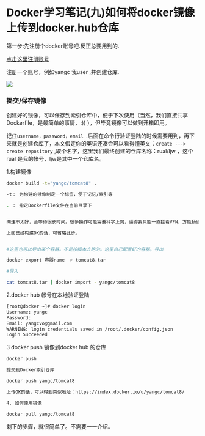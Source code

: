 
# Docker学习笔记(九)如何将docker镜像上传到docker.hub仓库


第一步:先注册个docker账号吧.反正总要用到的.

[点击这里注册账号](https://hub.docker.com/)

注册一个账号，例如yangc 我user ,并创建仓库.

![](http://7xrthw.com1.z0.glb.clouddn.com/docker.hub1.png)

### 提交/保存镜像

创建好的镜像，可以保存到索引仓库中，便于下次使用（当然，我们直接共享Dockerfile，是最简单的事情，:)) ），但毕竟镜像可以做到开箱即用。
 

记住`username，password，email `.后面在命令行验证登陆的时候需要用到，再下来就是创建仓库了，本文假定你的英语还凑合可以看得懂英文：`create --->  create repository` ,取个名字，这里我们最终创建的仓库名称：rual/ljw ，这个rual 是我的帐号，ljw是其中一个仓库名。
 

1.构建镜像

```bash
docker build -t="yangc/tomcat8" .

-t： 为构建的镜像制定一个标签，便于记忆/索引等

. ： 指定Dockerfile文件在当前目录下


网速不太好，会等待很长时间。很多操作可能需要科学上网，逼得我只能一直挂着VPN，方能畅通无阻。

上面已经构建OK的话，可省略此步。


#这里也可以导出某个容器。不是按脚本去跑的。这里自己配置好的容器。导出

docker export 容器name  > tomcat8.tar

#导入

cat tomcat8.tar | docker import - yangc/tomcat8
```

2.docker hub 帐号在本地验证登陆

```bash
[root@docker ~]# docker login
Username: yangc
Password:
Email: yangcvo@gmail.com
WARNING: login credentials saved in /root/.docker/config.json
Login Succeeded
```

3 docker push 镜像到docker hub 的仓库

```bash
docker push

提交到Docker索引仓库

docker push yangc/tomcat8

上传OK的话，可以得到类似地址：https://index.docker.io/u/yangc/tomcat8/

4. 如何使用镜像

docker pull yangc/tomcat8

```
剩下的步骤，就很简单了。不需要一一介绍。



